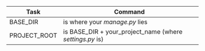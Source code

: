 


Task  |  Command
--|--
BASE_DIR  |  is where your *manage.py* lies
PROJECT_ROOT  |  is BASE_DIR + your_project_name (where *settings.py* is)
